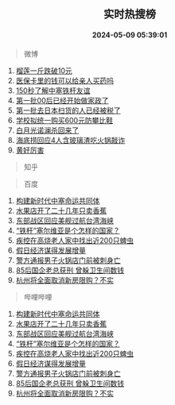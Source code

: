 <div align="center"><h2>实时热搜榜</h2><h4>2024-05-09 05:39:01</h4></div>

> 微博  

1. [榴莲一斤跌破10元](https://s.weibo.com/weibo?q=%23%E6%A6%B4%E8%8E%B2%E4%B8%80%E6%96%A4%E8%B7%8C%E7%A0%B410%E5%85%83%23&t=31&band_rank=1&Refer=top)<br />
2. [医保卡里的钱可以给亲人买药吗](https://s.weibo.com/weibo?q=%23%E5%8C%BB%E4%BF%9D%E5%8D%A1%E9%87%8C%E7%9A%84%E9%92%B1%E5%8F%AF%E4%BB%A5%E7%BB%99%E4%BA%B2%E4%BA%BA%E4%B9%B0%E8%8D%AF%E5%90%97%23&t=31&band_rank=2&Refer=top)<br />
3. [150秒了解中塞铁杆友谊](https://s.weibo.com/weibo?q=%23150%E7%A7%92%E4%BA%86%E8%A7%A3%E4%B8%AD%E5%A1%9E%E9%93%81%E6%9D%86%E5%8F%8B%E8%B0%8A%23&t=31&band_rank=3&Refer=top)<br />
4. [第一批00后已经开始做家政了](https://s.weibo.com/weibo?q=%23%E7%AC%AC%E4%B8%80%E6%89%B900%E5%90%8E%E5%B7%B2%E7%BB%8F%E5%BC%80%E5%A7%8B%E5%81%9A%E5%AE%B6%E6%94%BF%E4%BA%86%23&t=31&band_rank=4&Refer=top)<br />
5. [第一批去日本扫货的人已经被税了](https://s.weibo.com/weibo?q=%23%E7%AC%AC%E4%B8%80%E6%89%B9%E5%8E%BB%E6%97%A5%E6%9C%AC%E6%89%AB%E8%B4%A7%E7%9A%84%E4%BA%BA%E5%B7%B2%E7%BB%8F%E8%A2%AB%E7%A8%8E%E4%BA%86%23&t=31&band_rank=5&Refer=top)<br />
6. [学校拟统一购买600元防攀比鞋](https://s.weibo.com/weibo?q=%23%E5%AD%A6%E6%A0%A1%E6%8B%9F%E7%BB%9F%E4%B8%80%E8%B4%AD%E4%B9%B0600%E5%85%83%E9%98%B2%E6%94%80%E6%AF%94%E9%9E%8B%23&t=31&band_rank=6&Refer=top)<br />
7. [白月光诺澜杀回来了](https://s.weibo.com/weibo?q=%23%E7%99%BD%E6%9C%88%E5%85%89%E8%AF%BA%E6%BE%9C%E6%9D%80%E5%9B%9E%E6%9D%A5%E4%BA%86%23&t=31&band_rank=7&Refer=top)<br />
8. [海底捞回应4人含玻璃渣吃火锅敲诈](https://s.weibo.com/weibo?q=%23%E6%B5%B7%E5%BA%95%E6%8D%9E%E5%9B%9E%E5%BA%944%E4%BA%BA%E5%90%AB%E7%8E%BB%E7%92%83%E6%B8%A3%E5%90%83%E7%81%AB%E9%94%85%E6%95%B2%E8%AF%88%23&t=31&band_rank=8&Refer=top)<br />
9. [黄好厉害](https://s.weibo.com/weibo?q=%E9%BB%84%E5%A5%BD%E5%8E%89%E5%AE%B3&t=31&band_rank=9&Refer=top)<br />

> 知乎  


> 百度  

1. [构建新时代中塞命运共同体](https://www.baidu.com/s?wd=%E6%9E%84%E5%BB%BA%E6%96%B0%E6%97%B6%E4%BB%A3%E4%B8%AD%E5%A1%9E%E5%91%BD%E8%BF%90%E5%85%B1%E5%90%8C%E4%BD%93&sa=fyb_news&rsv_dl=fyb_news)<br />
2. [水果店开了二十几年只卖香蕉](https://www.baidu.com/s?wd=%E6%B0%B4%E6%9E%9C%E5%BA%97%E5%BC%80%E4%BA%86%E4%BA%8C%E5%8D%81%E5%87%A0%E5%B9%B4%E5%8F%AA%E5%8D%96%E9%A6%99%E8%95%89&sa=fyb_news&rsv_dl=fyb_news)<br />
3. [东部战区回应美舰过航台湾海峡](https://www.baidu.com/s?wd=%E4%B8%9C%E9%83%A8%E6%88%98%E5%8C%BA%E5%9B%9E%E5%BA%94%E7%BE%8E%E8%88%B0%E8%BF%87%E8%88%AA%E5%8F%B0%E6%B9%BE%E6%B5%B7%E5%B3%A1&sa=fyb_news&rsv_dl=fyb_news)<br />
4. [“铁杆”塞尔维亚是个怎样的国家？](https://www.baidu.com/s?wd=%E2%80%9C%E9%93%81%E6%9D%86%E2%80%9D%E5%A1%9E%E5%B0%94%E7%BB%B4%E4%BA%9A%E6%98%AF%E4%B8%AA%E6%80%8E%E6%A0%B7%E7%9A%84%E5%9B%BD%E5%AE%B6%EF%BC%9F&sa=fyb_news&rsv_dl=fyb_news)<br />
5. [疾控在高烧老人家中找出近200只蜱虫](https://www.baidu.com/s?wd=%E7%96%BE%E6%8E%A7%E5%9C%A8%E9%AB%98%E7%83%A7%E8%80%81%E4%BA%BA%E5%AE%B6%E4%B8%AD%E6%89%BE%E5%87%BA%E8%BF%91200%E5%8F%AA%E8%9C%B1%E8%99%AB&sa=fyb_news&rsv_dl=fyb_news)<br />
6. [假日经济谋得发展增量](https://www.baidu.com/s?wd=%E5%81%87%E6%97%A5%E7%BB%8F%E6%B5%8E%E8%B0%8B%E5%BE%97%E5%8F%91%E5%B1%95%E5%A2%9E%E9%87%8F&sa=fyb_news&rsv_dl=fyb_news)<br />
7. [警方通报男子火锅店门前被刺身亡](https://www.baidu.com/s?wd=%E8%AD%A6%E6%96%B9%E9%80%9A%E6%8A%A5%E7%94%B7%E5%AD%90%E7%81%AB%E9%94%85%E5%BA%97%E9%97%A8%E5%89%8D%E8%A2%AB%E5%88%BA%E8%BA%AB%E4%BA%A1&sa=fyb_news&rsv_dl=fyb_news)<br />
8. [85后国企老总获刑 曾躲卫生间数钱](https://www.baidu.com/s?wd=85%E5%90%8E%E5%9B%BD%E4%BC%81%E8%80%81%E6%80%BB%E8%8E%B7%E5%88%91+%E6%9B%BE%E8%BA%B2%E5%8D%AB%E7%94%9F%E9%97%B4%E6%95%B0%E9%92%B1&sa=fyb_news&rsv_dl=fyb_news)<br />
9. [杭州将全面取消新房限购？不实](https://www.baidu.com/s?wd=%E6%9D%AD%E5%B7%9E%E5%B0%86%E5%85%A8%E9%9D%A2%E5%8F%96%E6%B6%88%E6%96%B0%E6%88%BF%E9%99%90%E8%B4%AD%EF%BC%9F%E4%B8%8D%E5%AE%9E&sa=fyb_news&rsv_dl=fyb_news)<br />

> 哔哩哔哩  

1. [构建新时代中塞命运共同体](https://www.baidu.com/s?wd=%E6%9E%84%E5%BB%BA%E6%96%B0%E6%97%B6%E4%BB%A3%E4%B8%AD%E5%A1%9E%E5%91%BD%E8%BF%90%E5%85%B1%E5%90%8C%E4%BD%93&sa=fyb_news&rsv_dl=fyb_news)<br />
2. [水果店开了二十几年只卖香蕉](https://www.baidu.com/s?wd=%E6%B0%B4%E6%9E%9C%E5%BA%97%E5%BC%80%E4%BA%86%E4%BA%8C%E5%8D%81%E5%87%A0%E5%B9%B4%E5%8F%AA%E5%8D%96%E9%A6%99%E8%95%89&sa=fyb_news&rsv_dl=fyb_news)<br />
3. [东部战区回应美舰过航台湾海峡](https://www.baidu.com/s?wd=%E4%B8%9C%E9%83%A8%E6%88%98%E5%8C%BA%E5%9B%9E%E5%BA%94%E7%BE%8E%E8%88%B0%E8%BF%87%E8%88%AA%E5%8F%B0%E6%B9%BE%E6%B5%B7%E5%B3%A1&sa=fyb_news&rsv_dl=fyb_news)<br />
4. [“铁杆”塞尔维亚是个怎样的国家？](https://www.baidu.com/s?wd=%E2%80%9C%E9%93%81%E6%9D%86%E2%80%9D%E5%A1%9E%E5%B0%94%E7%BB%B4%E4%BA%9A%E6%98%AF%E4%B8%AA%E6%80%8E%E6%A0%B7%E7%9A%84%E5%9B%BD%E5%AE%B6%EF%BC%9F&sa=fyb_news&rsv_dl=fyb_news)<br />
5. [疾控在高烧老人家中找出近200只蜱虫](https://www.baidu.com/s?wd=%E7%96%BE%E6%8E%A7%E5%9C%A8%E9%AB%98%E7%83%A7%E8%80%81%E4%BA%BA%E5%AE%B6%E4%B8%AD%E6%89%BE%E5%87%BA%E8%BF%91200%E5%8F%AA%E8%9C%B1%E8%99%AB&sa=fyb_news&rsv_dl=fyb_news)<br />
6. [假日经济谋得发展增量](https://www.baidu.com/s?wd=%E5%81%87%E6%97%A5%E7%BB%8F%E6%B5%8E%E8%B0%8B%E5%BE%97%E5%8F%91%E5%B1%95%E5%A2%9E%E9%87%8F&sa=fyb_news&rsv_dl=fyb_news)<br />
7. [警方通报男子火锅店门前被刺身亡](https://www.baidu.com/s?wd=%E8%AD%A6%E6%96%B9%E9%80%9A%E6%8A%A5%E7%94%B7%E5%AD%90%E7%81%AB%E9%94%85%E5%BA%97%E9%97%A8%E5%89%8D%E8%A2%AB%E5%88%BA%E8%BA%AB%E4%BA%A1&sa=fyb_news&rsv_dl=fyb_news)<br />
8. [85后国企老总获刑 曾躲卫生间数钱](https://www.baidu.com/s?wd=85%E5%90%8E%E5%9B%BD%E4%BC%81%E8%80%81%E6%80%BB%E8%8E%B7%E5%88%91+%E6%9B%BE%E8%BA%B2%E5%8D%AB%E7%94%9F%E9%97%B4%E6%95%B0%E9%92%B1&sa=fyb_news&rsv_dl=fyb_news)<br />
9. [杭州将全面取消新房限购？不实](https://www.baidu.com/s?wd=%E6%9D%AD%E5%B7%9E%E5%B0%86%E5%85%A8%E9%9D%A2%E5%8F%96%E6%B6%88%E6%96%B0%E6%88%BF%E9%99%90%E8%B4%AD%EF%BC%9F%E4%B8%8D%E5%AE%9E&sa=fyb_news&rsv_dl=fyb_news)<br />
